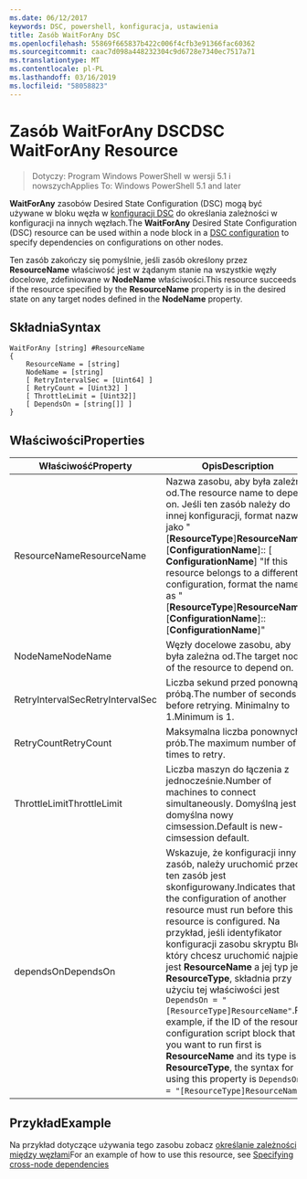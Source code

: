 ```yaml
---
ms.date: 06/12/2017
keywords: DSC, powershell, konfiguracja, ustawienia
title: Zasób WaitForAny DSC
ms.openlocfilehash: 55869f665837b422c006f4cfb3e91366fac60362
ms.sourcegitcommit: caac7d098a448232304c9d6728e7340ec7517a71
ms.translationtype: MT
ms.contentlocale: pl-PL
ms.lasthandoff: 03/16/2019
ms.locfileid: "58058823"
---
```

# <a name="dsc-waitforany-resource"></a><span data-ttu-id="626e5-103">Zasób WaitForAny DSC</span><span class="sxs-lookup"><span data-stu-id="626e5-103">DSC WaitForAny Resource</span></span>

> <span data-ttu-id="626e5-104">Dotyczy: Program Windows PowerShell w wersji 5.1 i nowszych</span><span class="sxs-lookup"><span data-stu-id="626e5-104">Applies To: Windows PowerShell 5.1 and later</span></span>

<span data-ttu-id="626e5-105">**WaitForAny** zasobów Desired State Configuration (DSC) mogą być używane w bloku węzła w [konfiguracji DSC](../../../configurations/configurations.md) do określania zależności w konfiguracji na innych węzłach.</span><span class="sxs-lookup"><span data-stu-id="626e5-105">The **WaitForAny** Desired State Configuration (DSC) resource can be used within a node block in a [DSC configuration](../../../configurations/configurations.md) to specify dependencies on configurations on other nodes.</span></span>

<span data-ttu-id="626e5-106">Ten zasób zakończy się pomyślnie, jeśli zasób określony przez **ResourceName** właściwość jest w żądanym stanie na wszystkie węzły docelowe, zdefiniowane w **NodeName** właściwości.</span><span class="sxs-lookup"><span data-stu-id="626e5-106">This resource succeeds if the resource specified by the **ResourceName** property is in the desired state on any target nodes defined in the **NodeName** property.</span></span>


## <a name="syntax"></a><span data-ttu-id="626e5-107">Składnia</span><span class="sxs-lookup"><span data-stu-id="626e5-107">Syntax</span></span>

```
WaitForAny [string] #ResourceName
{
    ResourceName = [string]
    NodeName = [string]
    [ RetryIntervalSec = [Uint64] ]
    [ RetryCount = [Uint32] ]
    [ ThrottleLimit = [Uint32]]
    [ DependsOn = [string[]] ]
}
```

## <a name="properties"></a><span data-ttu-id="626e5-108">Właściwości</span><span class="sxs-lookup"><span data-stu-id="626e5-108">Properties</span></span>

|  <span data-ttu-id="626e5-109">Właściwość</span><span class="sxs-lookup"><span data-stu-id="626e5-109">Property</span></span>  |  <span data-ttu-id="626e5-110">Opis</span><span class="sxs-lookup"><span data-stu-id="626e5-110">Description</span></span>   |
|---|---|
| <span data-ttu-id="626e5-111">ResourceName</span><span class="sxs-lookup"><span data-stu-id="626e5-111">ResourceName</span></span>| <span data-ttu-id="626e5-112">Nazwa zasobu, aby była zależna od.</span><span class="sxs-lookup"><span data-stu-id="626e5-112">The resource name to depend on.</span></span> <span data-ttu-id="626e5-113">Jeśli ten zasób należy do innej konfiguracji, format nazwy jako "[__ResourceType__]__ResourceName__:: [__ConfigurationName__]:: [ __ConfigurationName__] "</span><span class="sxs-lookup"><span data-stu-id="626e5-113">If this resource belongs to a different configuration, format the name as "[__ResourceType__]__ResourceName__::[__ConfigurationName__]::[__ConfigurationName__]"</span></span>|
| <span data-ttu-id="626e5-114">NodeName</span><span class="sxs-lookup"><span data-stu-id="626e5-114">NodeName</span></span>| <span data-ttu-id="626e5-115">Węzły docelowe zasobu, aby była zależna od.</span><span class="sxs-lookup"><span data-stu-id="626e5-115">The target nodes of the resource to depend on.</span></span>|
| <span data-ttu-id="626e5-116">RetryIntervalSec</span><span class="sxs-lookup"><span data-stu-id="626e5-116">RetryIntervalSec</span></span>| <span data-ttu-id="626e5-117">Liczba sekund przed ponowną próbą.</span><span class="sxs-lookup"><span data-stu-id="626e5-117">The number of seconds before retrying.</span></span> <span data-ttu-id="626e5-118">Minimalny to 1.</span><span class="sxs-lookup"><span data-stu-id="626e5-118">Minimum is 1.</span></span>|
| <span data-ttu-id="626e5-119">RetryCount</span><span class="sxs-lookup"><span data-stu-id="626e5-119">RetryCount</span></span>| <span data-ttu-id="626e5-120">Maksymalna liczba ponownych prób.</span><span class="sxs-lookup"><span data-stu-id="626e5-120">The maximum number of times to retry.</span></span>|
| <span data-ttu-id="626e5-121">ThrottleLimit</span><span class="sxs-lookup"><span data-stu-id="626e5-121">ThrottleLimit</span></span>| <span data-ttu-id="626e5-122">Liczba maszyn do łączenia z jednocześnie.</span><span class="sxs-lookup"><span data-stu-id="626e5-122">Number of machines to connect simultaneously.</span></span> <span data-ttu-id="626e5-123">Domyślną jest domyślna nowy cimsession.</span><span class="sxs-lookup"><span data-stu-id="626e5-123">Default is new-cimsession default.</span></span>|
| <span data-ttu-id="626e5-124">dependsOn</span><span class="sxs-lookup"><span data-stu-id="626e5-124">DependsOn</span></span> | <span data-ttu-id="626e5-125">Wskazuje, że konfiguracji inny zasób, należy uruchomić przed ten zasób jest skonfigurowany.</span><span class="sxs-lookup"><span data-stu-id="626e5-125">Indicates that the configuration of another resource must run before this resource is configured.</span></span> <span data-ttu-id="626e5-126">Na przykład, jeśli identyfikator konfiguracji zasobu skryptu Blok, który chcesz uruchomić najpierw jest __ResourceName__ a jej typ jest __ResourceType__, składnia przy użyciu tej właściwości jest `DependsOn = "[ResourceType]ResourceName"`.</span><span class="sxs-lookup"><span data-stu-id="626e5-126">For example, if the ID of the resource configuration script block that you want to run first is __ResourceName__ and its type is __ResourceType__, the syntax for using this property is `DependsOn = "[ResourceType]ResourceName"`.</span></span>|

## <a name="example"></a><span data-ttu-id="626e5-127">Przykład</span><span class="sxs-lookup"><span data-stu-id="626e5-127">Example</span></span>

<span data-ttu-id="626e5-128">Na przykład dotyczące używania tego zasobu zobacz [określanie zależności między węzłami](../../../configurations/crossNodeDependencies.md)</span><span class="sxs-lookup"><span data-stu-id="626e5-128">For an example of how to use this resource, see [Specifying cross-node dependencies](../../../configurations/crossNodeDependencies.md)</span></span>
